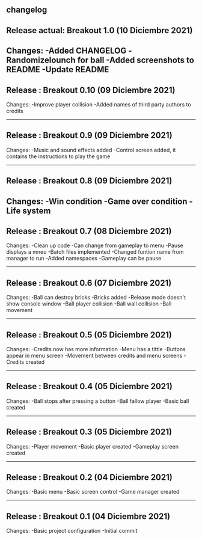 changelog
---------

Release actual:    Breakout 1.0 (10 Diciembre 2021)
-------------------------------------------------------------------------
Changes:
-Added CHANGELOG
-Randomizelounch for ball
-Added screenshots to README
-Update README
-------------------------------------------------------------------------
Release :	Breakout 0.10 (09 Diciembre 2021)
-------------------------------------------------------------------------
Changes:
-Improve player collision
-Added names of third party authors to credits

-------------------------------------------------------------------------
Release :	Breakout 0.9 (09 Diciembre 2021)
-------------------------------------------------------------------------
Changes:
-Music and sound effects added
-Control screen added, it contains the instructions to play the game

-------------------------------------------------------------------------
Release :	Breakout 0.8 (09 Diciembre 2021)
-------------------------------------------------------------------------
Changes:
-Win condition
-Game over condition
-Life system
-------------------------------------------------------------------------
Release :	Breakout 0.7 (08 Diciembre 2021)
-------------------------------------------------------------------------
Changes:
-Clean up code
-Can change from gameplay to menu
-Pause displays a mneu
-Batch files implemented
-Changed funtion name from manager to run
-Added namespaces
-Gameplay can be pause

-------------------------------------------------------------------------
Release :	Breakout 0.6 (07 Diciembre 2021)
-------------------------------------------------------------------------
Changes:
-Ball can destroy bricks
-Bricks added 
-Release mode doesn't show console window
-Ball player collision
-Ball wall collision
-Ball movement

-------------------------------------------------------------------------
Release :	Breakout 0.5 (05 Diciembre 2021)
-------------------------------------------------------------------------
Changes:
-Credits now has more information
-Menu has a tittle
-Buttons appear in menu screen
-Movement between credits and menu screens
-Credits created

-------------------------------------------------------------------------
Release :	Breakout 0.4 (05 Diciembre 2021)
-------------------------------------------------------------------------
Changes:
-Ball stops after pressing a button
-Ball fallow player
-Basic ball created

-------------------------------------------------------------------------
Release :	Breakout 0.3 (05 Diciembre 2021)
-------------------------------------------------------------------------
Changes:
-Player movement
-Basic player created
-Gameplay screen created

-------------------------------------------------------------------------
Release :	Breakout 0.2 (04 Diciembre 2021)
-------------------------------------------------------------------------
Changes:
-Basic menu
-Basic screen control
-Game manager created

-------------------------------------------------------------------------
Release :	Breakout 0.1 (04 Diciembre 2021)
-------------------------------------------------------------------------
Changes:
-Basic project configuration
-Initial commit